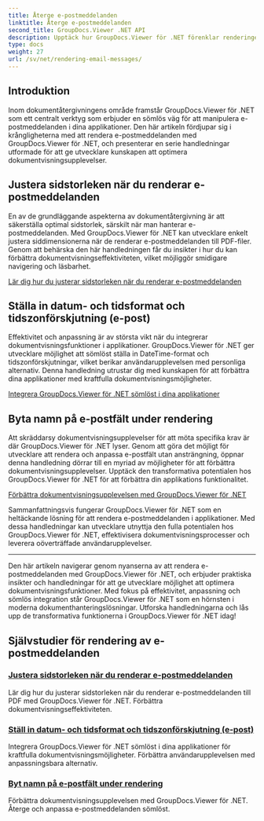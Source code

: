 ```yaml
---
title: Återge e-postmeddelanden
linktitle: Återge e-postmeddelanden
second_title: GroupDocs.Viewer .NET API
description: Upptäck hur GroupDocs.Viewer för .NET förenklar renderingen av e-postmeddelanden till PDF-filer. Lär dig att justera sidstorlek, ställa in DateTime-format och byta namn på fält effektivt.
type: docs
weight: 27
url: /sv/net/rendering-email-messages/
---
```

## Introduktion

Inom dokumentåtergivningens område framstår GroupDocs.Viewer för .NET som ett centralt verktyg som erbjuder en sömlös väg för att manipulera e-postmeddelanden i dina applikationer. Den här artikeln fördjupar sig i krångligheterna med att rendera e-postmeddelanden med GroupDocs.Viewer för .NET, och presenterar en serie handledningar utformade för att ge utvecklare kunskapen att optimera dokumentvisningsupplevelser.

## Justera sidstorleken när du renderar e-postmeddelanden

En av de grundläggande aspekterna av dokumentåtergivning är att säkerställa optimal sidstorlek, särskilt när man hanterar e-postmeddelanden. Med GroupDocs.Viewer för .NET kan utvecklare enkelt justera siddimensionerna när de renderar e-postmeddelanden till PDF-filer. Genom att behärska den här handledningen får du insikter i hur du kan förbättra dokumentvisningseffektiviteten, vilket möjliggör smidigare navigering och läsbarhet.

[Lär dig hur du justerar sidstorleken när du renderar e-postmeddelanden](./adjust-page-size-email/)

## Ställa in datum- och tidsformat och tidszonförskjutning (e-post)

Effektivitet och anpassning är av största vikt när du integrerar dokumentvisningsfunktioner i applikationer. GroupDocs.Viewer för .NET ger utvecklare möjlighet att sömlöst ställa in DateTime-format och tidszonförskjutningar, vilket berikar användarupplevelsen med personliga alternativ. Denna handledning utrustar dig med kunskapen för att förbättra dina applikationer med kraftfulla dokumentvisningsmöjligheter.

[Integrera GroupDocs.Viewer för .NET sömlöst i dina applikationer](./set-date-time-format-offset-email/)

## Byta namn på e-postfält under rendering

Att skräddarsy dokumentvisningsupplevelser för att möta specifika krav är där GroupDocs.Viewer för .NET lyser. Genom att göra det möjligt för utvecklare att rendera och anpassa e-postfält utan ansträngning, öppnar denna handledning dörrar till en myriad av möjligheter för att förbättra dokumentvisningsupplevelser. Upptäck den transformativa potentialen hos GroupDocs.Viewer för .NET för att förbättra din applikations funktionalitet.

[Förbättra dokumentvisningsupplevelsen med GroupDocs.Viewer för .NET](./rename-email-fields/)

Sammanfattningsvis fungerar GroupDocs.Viewer för .NET som en heltäckande lösning för att rendera e-postmeddelanden i applikationer. Med dessa handledningar kan utvecklare utnyttja den fulla potentialen hos GroupDocs.Viewer för .NET, effektivisera dokumentvisningsprocesser och leverera oöverträffade användarupplevelser.

--- 

Den här artikeln navigerar genom nyanserna av att rendera e-postmeddelanden med GroupDocs.Viewer för .NET, och erbjuder praktiska insikter och handledningar för att ge utvecklare möjlighet att optimera dokumentvisningsfunktioner. Med fokus på effektivitet, anpassning och sömlös integration står GroupDocs.Viewer för .NET som en hörnsten i moderna dokumenthanteringslösningar. Utforska handledningarna och lås upp de transformativa funktionerna i GroupDocs.Viewer för .NET idag!
## Självstudier för rendering av e-postmeddelanden
### [Justera sidstorleken när du renderar e-postmeddelanden](./adjust-page-size-email/)
Lär dig hur du justerar sidstorleken när du renderar e-postmeddelanden till PDF med GroupDocs.Viewer för .NET. Förbättra dokumentvisningseffektiviteten.
### [Ställ in datum- och tidsformat och tidszonförskjutning (e-post)](./set-date-time-format-offset-email/)
Integrera GroupDocs.Viewer för .NET sömlöst i dina applikationer för kraftfulla dokumentvisningsmöjligheter. Förbättra användarupplevelsen med anpassningsbara alternativ.
### [Byt namn på e-postfält under rendering](./rename-email-fields/)
Förbättra dokumentvisningsupplevelsen med GroupDocs.Viewer för .NET. Återge och anpassa e-postmeddelanden sömlöst.